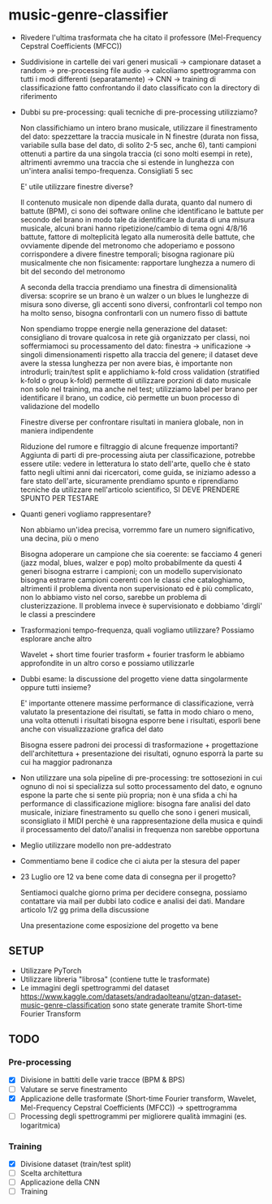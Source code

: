 # music-genre-classifier

- Rivedere l'ultima trasformata che ha citato il professore (Mel-Frequency Cepstral Coefficients (MFCC))

- Suddivisione in cartelle dei vari generi musicali -> campionare dataset a random -> pre-processing file audio -> calcoliamo spettrogramma con tutti i modi differenti (separatamente) -> CNN -> training di classificazione fatto confrontando il dato classificato con la directory di riferimento

- Dubbi su pre-processing: quali tecniche di pre-processing utilizziamo?

	Non classifichiamo un intero brano musicale, utilizzare il finestramento del dato: spezzettare la traccia musicale in N finestre (durata non fissa, variabile sulla base del dato, di solito 2-5 sec, anche 6), tanti campioni ottenuti a partire da una singola traccia (ci sono molti esempi in rete), altrimenti avremmo una traccia che si estende in lunghezza con un'intera analisi tempo-frequenza. Consigliati 5 sec

	E' utile utilizzare finestre diverse?

	Il contenuto musicale non dipende dalla durata, quanto dal numero di battute (BPM), ci sono dei software online che identificano le battute per secondo del brano in modo tale da identificare la durata di una misura musicale, alcuni brani hanno ripetizione/cambio di tema ogni 4/8/16 battute, fattore di molteplicità legato alla numerosità delle battute, che ovviamente dipende del metronomo che adoperiamo e possono corrispondere a divere finestre temporali; bisogna ragionare più musicalmente che non fisicamente: rapportare lunghezza a numero di bit del secondo del metronomo

	A seconda della traccia prendiamo una finestra di dimensionalità diversa: scoprire se un brano è un walzer o un blues le lunghezze di misura sono diverse, gli accenti sono diversi, confrontarli col tempo non ha molto senso, bisogna confrontarli con un numero fisso di battute

	Non spendiamo troppe energie nella generazione del dataset: consigliano di trovare qualcosa in rete già organizzato per classi, noi soffermiamoci su processamento del dato: finestra -> unificazione -> singoli dimensionamenti rispetto alla traccia del genere; il dataset deve avere la stessa lunghezza per non avere bias, è importante non introdurli; train/test split e applichiamo k-fold cross validation (stratified k-fold o group k-fold) permette di utilizzare porzioni di dato musicale non solo nel training, ma anche nel test; utilizziamo label per brano per identificare il brano, un codice, ciò permette un buon processo di validazione del modello

	Finestre diverse per confrontare risultati in maniera globale, non in maniera indipendente

	Riduzione del rumore e filtraggio di alcune frequenze importanti? Aggiunta di parti di pre-processing aiuta per classificazione, potrebbe essere utile: vedere in letteratura lo stato dell'arte, quello che è stato fatto negli ultimi anni dai ricercatori, come guida, se iniziamo adesso a fare stato dell'arte, sicuramente prendiamo spunto e riprendiamo tecniche da utilizzare nell'articolo scientifico, SI DEVE PRENDERE SPUNTO PER TESTARE

- Quanti generi vogliamo rappresentare?
	
	Non abbiamo un'idea precisa, vorremmo fare un numero significativo, una decina, più o meno

	Bisogna adoperare un campione che sia coerente: se facciamo 4 generi (jazz modal, blues, walzer e pop) molto probabilmente da questi 4 generi bisogna estrarre i campioni; con un modello supervisionato bisogna estrarre campioni coerenti con le classi che cataloghiamo, altrimenti il problema diventa non supervisionato ed è più complicato, non lo abbiamo visto nel corso, sarebbe un problema di clusterizzazione. Il problema invece è supervisionato e dobbiamo 'dirgli' le classi a prescindere

- Trasformazioni tempo-frequenza, quali vogliamo utilizzare? Possiamo esplorare anche altro

	Wavelet + short time fourier trasform + fourier trasform le abbiamo approfondite in un altro corso e possiamo utilizzarle

- Dubbi esame: la discussione del progetto viene datta singolarmente oppure tutti insieme?

	E' importante ottenere massime performance di classificazione, verrà valutato la presentazione dei risultati, se fatta in modo chiaro o meno, una volta ottenuti i risultati bisogna esporre bene i risultati, esporli bene anche con visualizzazione grafica del dato

	Bisogna essere padroni dei processi di trasformazione + progettazione dell'architettura + presentazione dei risultati, ognuno esporrà la parte su cui ha maggior padronanza

- Non utilizzare una sola pipeline di pre-processing: tre sottosezioni in cui ognuno di noi si specializza sul sotto processamento del dato, e ognuno espone la parte che si sente più propria; non è una sfida a chi ha performance di classificazione migliore: bisogna fare analisi del dato musicale, iniziare finestramento su quello che sono i generi musicali, sconsigliato il MIDI perchè è una rappresentazione della musica e quindi il processamento del dato/l'analisi in frequenza non sarebbe opportuna

- Meglio utilizzare modello non pre-addestrato

- Commentiamo bene il codice che ci aiuta per la stesura del paper

- 23 Luglio ore 12 va bene come data di consegna per il progetto? 

	Sentiamoci qualche giorno prima per decidere consegna, possiamo contattare via mail per dubbi lato codice e analisi dei dati. Mandare articolo 1/2 gg prima della discussione

	Una presentazione come esposizione del progetto va bene

## SETUP

- Utilizzare PyTorch
- Utilizzare libreria "librosa" (contiene tutte le trasformate)
- Le immagini degli spettrogrammi del dataset https://www.kaggle.com/datasets/andradaolteanu/gtzan-dataset-music-genre-classification sono state generate tramite Short-time Fourier Transform 

## TODO

### Pre-processing

- [x] Divisione in battiti delle varie tracce (BPM & BPS)
- [ ] Valutare se serve finestramento
- [X] Applicazione delle trasformate (Short-time Fourier transform, Wavelet, Mel-Frequency Cepstral Coefficients (MFCC)) -> spettrogramma
- [ ] Processing degli spettrogrammi per migliorere qualità immagini (es. logaritmica)

### Training

- [X] Divisione dataset (train/test split)
- [ ] Scelta architettura
- [ ] Applicazione della CNN
- [ ] Training
